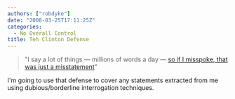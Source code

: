 ```yaml
---
authors: ["robdyke"]
date: "2008-03-25T17:11:25Z"
categories:
  - No Overall Control
title: Teh Clinton Defense
---
```

> "I say a lot of things &#8212; millions of words a day &#8212; [so if I misspoke, that was just a misstatement](http://edition.cnn.com/2008/POLITICS/03/25/campaign.wrap/index.html "CNN Hilary Clinton story")"

I'm going to use that defense to cover any statements extracted from me using dubious/borderline interrogation techniques.